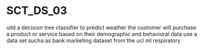 # SCT_DS_03
uild a decision tree classifier to predict weather the customer will purchase a product or service based on their demographic and behavioral data use a data set sucha as bank marketing dataset from the ucl ml respiratory
